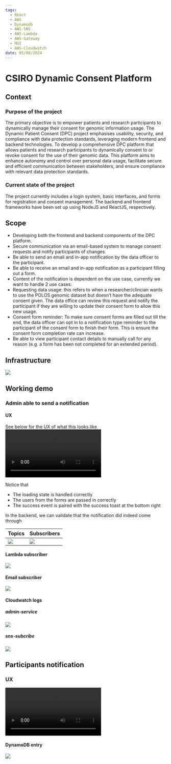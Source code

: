 ```yaml
---
tags:
  - React
  - AWS
  - Dynamodb
  - AWS-SNS
  - AWS-Lambda
  - AWS-Gateway
  - MUI
  - AWS-Cloudwatch
date: 05/08/2024
---
```

# CSIRO Dynamic Consent Platform
## Context
### Purpose of the project

The primary objective is to empower patients and research participants to dynamically manage their consent for genomic information usage. The Dynamic Patient Consent (DPC) project emphasises usability, security, and compliance with data protection standards, leveraging modern frontend and backend technologies. To develop a comprehensive DPC platform that allows patients and research participants to dynamically consent to or revoke consent for the use of their genomic data. This platform aims to enhance autonomy and control over personal data usage, facilitate secure and efficient communication between stakeholders, and ensure compliance with relevant data protection standards.
### Current state of the project  
The project currently includes a login system, basic interfaces, and forms for registration and consent management. The backend and frontend frameworks have been set up using NodeJS and ReactJS, respectively.

## Scope
- Developing both the frontend and backend components of the DPC platform.    
- Secure communication via an email-based system to manage consent requests and notify participants of changes
- Be able to send an email and in-app notification by the data officer to the participant.
- Be able to receive an email and in-app notification as a participant filling out a form.
- Content of the notification is dependent on the use case, currently we want to handle 2 use cases:
- Requesting data usage: this refers to when a researcher/clincian wants to use the POLOS genomic dataset but doesn’t have the adequate consent given. The data office can review this request and notify the participant if they are willing to update their consent form to allow this new usage.
- Consent form reminder: To make sure consent forms are filled out till the end, the data officer can opt in to a notification type reminder to the participant of the consent form to finish their form. This is ensure the consent form completion rate can increase.
- Be able to view participant contact details to manually call for any reason (e.g. a form has been not completed for an extended period).
## Infrastructure
![](1.png)
## Working demo
### Admin able to send a notification
#### UX 
See below for the UX of what this looks like
![](2.mov)

Notice that
- The loading state is handled correctly
- The users from the forms are passed in correctly
- The success event is paired with the success toast at the bottom right

In the backend, we can validate that the notification did indeed come through

| Topics     | Subscribers    |
| ---------- | -------------- |
| ![](4.png) | ![](3.png)<br> |
#### Lambda subscriber
![](6.png)
#### Email subscriber
![](5.png)
#### Cloudwatch logs
##### admin-service
![](9.png)
##### sns-subcribe
![](10.png)
## Participants notification
### UX
![](11.mov)
#### DynamoDB entry
![](8.png)

